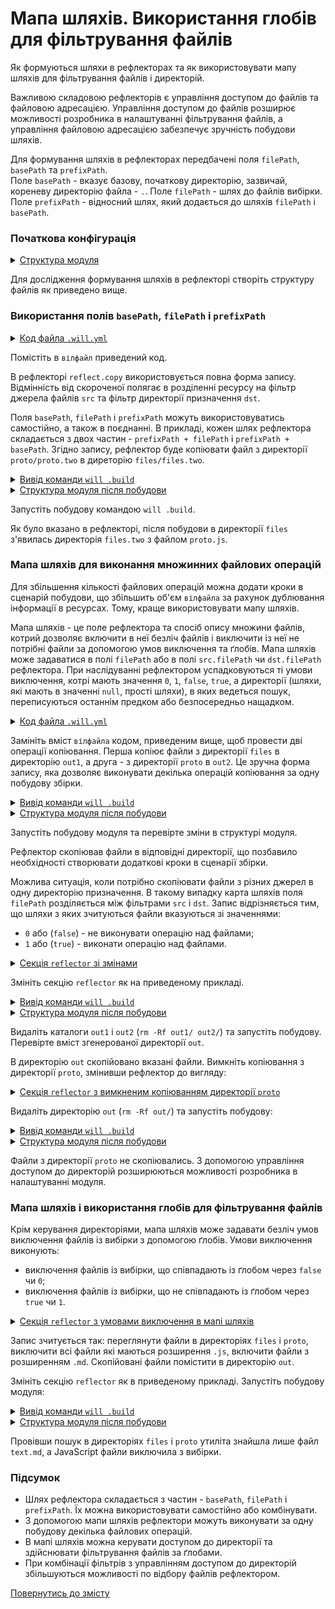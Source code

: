 # Мапа шляхів. Використання глобів для фільтрування файлів

Як формуються шляхи в рефлекторах та як використовувати мапу шляхів для фільтрування файлів і директорій.

Важливою складовою рефлекторів є управління доступом до файлів та файловою адресацією. Управління доступом до файлів розширює можливості розробника в налаштуванні фільтрування файлів, а управління файловою адресацією забезпечує зручність побудови шляхів. 

Для формування шляхів в рефлекторах передбачені поля `filePath`, `basePath` та `prefixPath`.  
Поле `basePath` - вказує базову, початкову директорію, зазвичай, кореневу директорію файла - `.`. Поле `filePath` - шлях до файлів вибірки. Поле `prefixPath` - відносний шлях, який додається до шляхів `filePath` і `basePath`.  

### Початкова конфігурація    

<details>
  <summary><u>Структура модуля</u></summary>

```
fileControl
     ├── proto
     │     └── proto.two
     │            └── proto.js
     ├── files
     │     ├── text.md
     │     └── files.js
     └── .will.yml        

```

</details>

Для дослідження формування шляхів в рефлекторі створіть структуру файлів як приведено вище.

### Використання полів `basePath`, `filePath` i `prefixPath`  

<details>
  <summary><u>Код файла <code>.will.yml</code></u></summary>

```yaml
about :

  name : reflectorPaths
  description : "To use reflector path constructor"
  version : 0.0.1

reflector :

  reflect.copy :
    recursive : 2
    src :
      filePath : proto.two
      prefixPath : proto
    dst :
      basePath : .
      prefixPath : files/files.two

step :

  reflect.copy :
    inherit : predefined.reflect
    reflector : reflect.*

build :

  copy :
    criterion : 
      default : 1
    steps :
      - reflect.*
      
```

</details>

Помістіть в `вілфайл` приведений код. 

В рефлекторі `reflect.copy` використовується повна форма запису. Відмінність від скороченої полягає в розділенні ресурсу на фільтр джерела файлів `src` та фільтр директорії призначення `dst`. 

Поля `basePath`, `filePath` i `prefixPath` можуть використовуватись самостійно, а також в поєднанні. В прикладі, кожен шлях рефлектора складається з двох частин - `prefixPath + filePath` і `prefixPath + basePath`. Згідно запису, рефлектор буде копіювати файл з директорії `proto/proto.two` в диреторію `files/files.two`.   

<details>
  <summary><u>Вивід команди <code>will .build</code></u></summary>

```
[user@user ~]$ will .build
...
 Building module::reflectorPaths / build::copy
   + reflect.copy reflected 2 files /path_to_file/ : files/files.two <- proto/proto.two in 0.807s
  Built module::reflectorPaths / build::copy in 0.889s

```

</details>
<details>
  <summary><u>Структура модуля після побудови</u></summary>

```
fileControl
     ├── proto
     │     └── proto.two
     │            └── proto.js
     ├── files
     │     ├── files.two
     │     │      └── proto.js
     │     ├── text.md
     │     └── files.js
     └── .will.yml       

```

</details> 

Запустіть побудову командою `will .build`.  

Як було вказано в рефлекторі, після побудови в директорії `files` з'явилась директорія `files.two` з файлом `proto.js`.

### Мапа шляхів для виконання множинних файлових операцій

Для збільшення кількості файлових операцій можна додати кроки в сценарій побудови, що збільшить об'єм `вілфайла` за рахунок дублювання інформації в ресурсах. Тому, краще використовувати мапу шляхів.

Мапа шляхів - це поле рефлектора та спосіб опису множини файлів, котрий дозволяє включити в неї безліч файлів і виключити із неї не потрібні файли за допомогою умов виключення та ґлобів. Мапа шляхів може задаватися в полі `filePath` або в полі `src.filePath` чи `dst.filePath` рефлектора. При наслідуванні рефлектором успадковуються ті умови виключення, котрі мають значення `0`, `1`, `false`, `true`, а директорії (шляхи, які мають в значенні `null`, прості шляхи), в яких ведеться пошук, переписуються останнім предком або безпосередньо нащадком.

<details>
  <summary><u>Код файла <code>.will.yml</code></u></summary>

```yaml
about :

  name : reflectorPaths
  description : "To use reflector map of paths"
  version : 0.0.1

reflector :

  reflect.copy :
    filePath :
      files : out1
      proto : out2

step :

  reflect.copy :
    inherit : predefined.reflect
    reflector : reflect.*

build :

  copy :
    criterion : 
      default : 1
    steps :
      - reflect.*
      
```

</details>

Замініть вміст `вілфайла` кодом, приведеним вище, щоб провести дві операції копіювання. Перша копіює файли з директорії `files` в директорію `out1`, а друга - з директорії `proto` в `out2`. Це зручна форма запису, яка дозволяє виконувати декілька операцій копіювання за одну побудову збірки.   

<details>
  <summary><u>Вивід команди <code>will .build</code></u></summary>

```
[user@user ~]$ will .build
...
  Building module::reflectorPaths / build::copy
   + reflect.copy reflected 8 files /path_to_file/ : . <- . in 0.533s
  Built module::reflectorPaths / build::copy in 0.596s


```

</details>
<details>
  <summary><u>Структура модуля після побудови</u></summary>

```
fileControl
     ├── proto
     │     └── proto.two
     │            └── proto.js
     ├── files
     │     ├── files.two
     │     │      └── proto.js
     │     ├── text.md
     │     └── files.js
     ├── out1
     │     ├── files.two
     │     │      └── proto.js
     │     ├── text.md
     │     └── files.js
     ├── out2
     │     └── proto.two
     │            └── proto.js
     └── .will.yml       

```

</details>

Запустіть побудову модуля та перевірте зміни в структурі модуля.

Рефлектор скопіював файли в відповідні директорії, що позбавило необхідності створювати додаткові кроки в сценарії збірки.

Можлива ситуація, коли потрібно скопіювати файли з різних джерел в одну директорію призначення. В такому випадку карта шляхів поля `filePath` розділяється між фільтрами `src` i `dst`. Запис відрізняється тим, що шляхи з яких зчитуються файли вказуються зі значеннями: 
- `0` або (`false`) - не виконувати операцію над файлами;
- `1` або (`true`) - виконати операцію над файлами.  

<details>
  <summary><u>Секція <code>reflector</code> зі змінами</u></summary>

```yaml
reflector :

  reflect.copy.:
    recursive: 2
    src:
      filePath:
        files/files.two : 1
        proto : 1
    dst:
      filePath: out

```

</details>

Змініть секцію `reflector` як на приведеному прикладі. 

<details>
  <summary><u>Вивід команди <code>will .build</code></u></summary>

```
[user@user ~]$ will .build
...
  Building module::reflectorPaths / build::copy
   + reflect.copy reflected 5 files /path_to_file/ : out <- . in 0.617s
   + reflect.copy. reflected 5 files /path_to_file/ : out <- . in 0.352s
  Built module::reflectorPaths / build::copy in 1.068s

```

</details>
<details>
  <summary><u>Структура модуля після побудови</u></summary>

```
fileControl
     ├── proto
     │     └── proto.two
     │            └── proto.js
     ├── files
     │     ├── files.two
     │     │      └── proto.js
     │     ├── text.md
     │     └── files.js
     ├── out
     │     ├── proto.two
     │     │      └── proto.js
     │     └── proto.js
     └── .will.yml       

```

</details>

Видаліть каталоги `out1` i `out2` (`rm -Rf out1/ out2/`) та запустіть побудову. Перевірте вміст згенерованої директорії `out`.

В директорію `out` скопійовано вказані файли. Вимкніть копіювання з директорії `proto`, змінивши рефлектор до вигляду:  

<details>
  <summary><u>Секція <code>reflector</code> з вимкненим копіюванням директорії <code>proto</code></u></summary>

```yaml
reflector :

  reflect.copy.:
    recursive: 2
    src:
      filePath:
        files/files.two : 1
        proto : false
    dst:
      filePath: out

```

</details>

Видаліть директорію `out` (`rm -Rf out/`) та запустіть побудову:  

<details>
  <summary><u>Вивід команди <code>will .build</code></u></summary>

```
[user@user ~]$ will .build
...
  Building module::reflectorPaths / build::copy
   + reflect.copy reflected 2 files /path_to_file/ : out <- files/files.two in 0.400s
   + reflect.copy. reflected 2 files /path_to_file/ : out <- files/files.two in 0.330s
  Built module::reflectorPaths / build::copy in 0.832s

```

</details>
<details>
  <summary><u>Структура модуля після побудови</u></summary>

```
fileControl
     ├── proto
     │     └── proto.two
     │            └── proto.js
     ├── files
     │     ├── files.two
     │     │      └── proto.js
     │     ├── text.md
     │     └── files.js
     ├── out
     │     └── proto.js
     └── .will.yml       

```

</details>

Файли з директорії `proto` не скопіювались. З допомогою управління доступом до директорій розширюються можливості розробника в налаштуванні модуля.

### Мапа шляхів і використання глобів для фільтрування файлів

Крім керування директоріями, мапа шляхів може задавати безліч умов виключення файлів із вибірки з допомогою ґлобів. Умови виключення виконують: 
- виключення файлів із вибірки, що співпадають із ґлобом через `false` чи `0`;
- виключення файлів із вибірки, що не співпадають із ґлобом через `true` чи `1`.

<details>
  <summary><u>Секція <code>reflector</code> з умовами виключення в мапі шляхів</u></summary>

```yaml
reflector :

  reflect.copy.:
    src:
      filePath:
        '*.js' : 0
        '*.md' : 1
        files : null
        proto : null
    dst:
      filePath: out 

```

</details>

Запис зчитується так: переглянути файли в директоріях `files` i `proto`, виключити всі файли які маються розширення `.js`, включити файли з розширенням `.md`. Скопійовані файли помістити в директорію `out`.

Змініть секцію `reflector` як в приведеному прикладі. Запустіть побудову модуля:

<details>
  <summary><u>Вивід команди <code>will .build</code></u></summary>

```
[user@user ~]$ will .build
...
  Building module::reflectorPaths / build::copy
   + reflect.copy reflected 3 files /path_to_file/ : out <- files/files.two in 0.400s
   + reflect.copy. reflected 3 files /path_to_file/ : out <- files/files.two in 0.330s
  Built module::reflectorPaths / build::copy in 0.832s

```

</details>
<details>
  <summary><u>Структура модуля після побудови</u></summary>

```
fileControl
     ├── proto
     │     └── proto.two
     │            └── proto.js
     ├── files
     │     ├── files.two
     │     │      └── proto.js
     │     ├── text.md
     │     └── files.js
     ├── out
     │     └── text.md
     └── .will.yml       

```

</details>

Провівши пошук в директоріях `files` i `proto` утиліта знайшла лише файл `text.md`, а JavaScript файли виключила з вибірки. 

### Підсумок

- Шлях рефлектора складається з частин - `basePath`, `filePath` i `prefixPath`. Їх можна використовувати самостійно або комбінувати.  
- З допомогою мапи шляхів рефлектори можуть виконувати за одну побудову декілька файлових операцій.  
- В мапі шляхів можна керувати доступом до директорії та здійснювати фільтрування файлів за ґлобами. 
- При комбінації фільтрів з управлінням доступом до директорій збільшуються можливості по відбору файлів рефлектором.  

[Повернутись до змісту](../README.md#tutorials)
